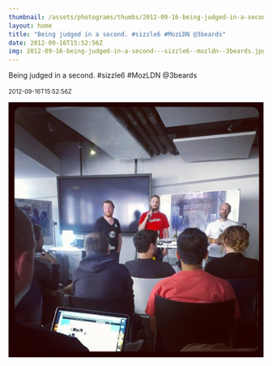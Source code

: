 ```yaml
---
thumbnail: /assets/photograms/thumbs/2012-09-16-being-judged-in-a-second---sizzle6--mozldn--3beards.jpg
layout: home
title: "Being judged in a second. #sizzle6 #MozLDN @3beards"
date: 2012-09-16T15:52:56Z
img: 2012-09-16-being-judged-in-a-second---sizzle6--mozldn--3beards.jpg
---
```


Being judged in a second. #sizzle6 #MozLDN @3beards

<small>2012-09-16T15:52:56Z</small>

![Being judged in a second. #sizzle6 #MozLDN @3beards](/assets/photograms/original/2012-09-16-being-judged-in-a-second---sizzle6--mozldn--3beards.jpg)
